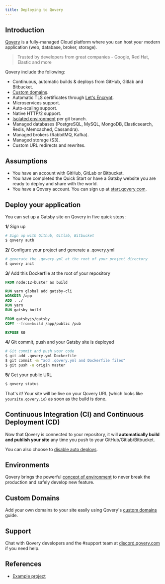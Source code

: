 ```yaml
---
title: Deploying to Qovery
---
```


## Introduction
[Qovery](https://www.qovery.com) is a fully-managed Cloud platform where you can host your modern application (web, database, broker, storage).

> Trusted by developers from great companies - Google, Red Hat, Elastic and more

Qovery include the following:

- Continuous, automatic builds & deploys from GitHub, Gitlab and Bitbucket.
- [Custom domains](https://docs.qovery.com/services/network/dns).
- Automatic TLS certificates through [Let's Encrypt](https://letsencrypt.org).
- Microservices support.
- Auto-scaling support.
- Native HTTP/2 support.
- [Isolated environment](https://docs.qovery.com/extending-qovery/branches-and-environments) per git branch.
- Managed databases (PostgreSQL, MySQL, MongoDB, Elasticsearch, Redis, Memcached, Cassandra).
- Managed brokers (RabbitMQ, Kafka).
- Managed storage (S3).
- Custom URL redirects and rewrites.

## Assumptions

* You have an account with GitHub, GitLab or Bitbucket.
* You have completed the Quick Start or have a Gatsby website you are ready to deploy and share with the world.
* You have a Qovery account. You can sign up at [start.qovery.com](https://start.qovery.com).

## Deploy your application

You can set up a Gatsby site on Qovery in five quick steps:

**1/** Sign up
```bash
# Sign up with Github, Gitlab, Bitbucket
$ qovery auth
```

**2/** Configure your project and generate a .qovery.yml
```bash
# generate the .qovery.yml at the root of your project directory
$ qovery init
```

**3/** Add this Dockerfile at the root of your repository
```dockerfile
FROM node:12-buster as build

RUN yarn global add gatsby-cli
WORKDIR /app
ADD . ./
RUN yarn
RUN gatsby build

FROM gatsbyjs/gatsby
COPY --from=build /app/public /pub

EXPOSE 80
```

**4/** Git commit, push and your Gatsby site is deployed
```bash
# Git commit and push your code
$ git add .qovery.yml Dockerfile
$ git commit -m "add .qovery.yml and Dockerfile files"
$ git push -u origin master
```

**5/** Get your public URL
```bash
$ qovery status
```

That's it! Your site will be live on your Qovery URL (which looks like `yoursite.qovery.io`) as soon as the build is done.

## Continuous Integration (CI) and Continuous Deployment (CD)

Now that Qovery is connected to your repository, it will **automatically build and publish your site** any time you push to your GitHub/Gitlab/Bitbucket.

You can also choose to [disable auto deploys](https://docs.qovery.com/extending-qovery/branches-and-environments#restrict-branches-deployments).

## Environments

Qovery brings the powerful [concept of environment](https://docs.qovery.com/extending-qovery/branches-and-environments) to never break the production and safely develop new feature.

## Custom Domains

Add your own domains to your site easily using Qovery's [custom domains](https://docs.qovery.com/services/network/dns) guide.

## Support

Chat with Qovery developers and the #support team at [discord.qovery.com](https://discord.qovery.com) if you need help.


## References

- [Example project](https://docs.qovery.com/quickstart/examples/deploy-a-gatsby-application)
